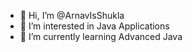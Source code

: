 - 👋 Hi, I’m @ArnavIsShukla
- 👀 I’m interested in Java Applications
- 🌱 I’m currently learning Advanced Java

<!---
ArnavIsShukla/ArnavIsShukla is a ✨ special ✨ repository because its `README.md` (this file) appears on your GitHub profile.
You can click the Preview link to take a look at your changes.
--->
